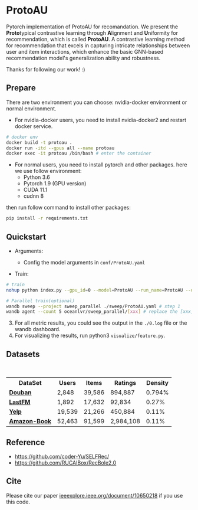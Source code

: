 # ProtoAU

Pytorch implementation of ProtoAU for recomandation.
We present the **Proto**typical contrastive learning through **A**lignment and **U**niformity for recommendation, which is called **ProtoAU**.
A contrastive learning method for recommendation that excels in capturing intricate relationships between user and item interactions, which enhance the basic GNN-based recommendation model's generalization ability and robustness.

Thanks for following our work! :)

## Prepare

There are two environment you can choose: nvidia-docker environment or normal environment.

- For nvidia-docker users, you need to install nvidia-docker2 and restart docker service.

```sh
# docker env
docker build -t protoau .
docker run -itd --gpus all --name protoau
docker exec -it protoau /bin/bash # enter the container
```

- For normal users, you need to install pytorch and other packages. here we use follow environment:
  - Python 3.6
  - Pytorch 1.9 (GPU version)
  - CUDA 11.1
  - cudnn 8

then run follow command to install other packages:

```sh
pip install -r requirements.txt
```

## Quickstart

- Arguments:
  - Config the model arguments in `conf/ProtoAU.yaml`


- Train:

```sh
# train
nohup python index.py --gpu_id=0 --model=ProtoAU --run_name=ProtoAU --dataset=yelp2018 > ./0.log 2>&1 &

# Parallel train(optional)
wandb sweep --project sweep_parallel ./sweep/ProtoAU.yaml # step 1
wandb agent --count 5 oceanlvr/sweep_parallel/[xxx] # replace the [xxx] with your sweep id (step 1 generated)
```
3. For all metric results, you could see the output in the `./0.log` file or the wandb dashboard.
4. For visualizing the results, run python3 `visualize/feature.py`.


## Datasets

<div>
 <table class="table table-hover table-bordered">
  <tr>
    <th rowspan="2" scope="col">DataSet</th>
  <tr>
    <th class="text-center">Users</th>
    <th class="text-center">Items</th>
    <th class="text-center">Ratings</th>
    <th class="text-center">Density</th>
    </tr>   
   <tr>
    <td><a href="https://pan.baidu.com/s/1hrJP6rq" target="_blank"><b>Douban</b></a> </td>
    <td>2,848</td>
    <td>39,586</td>
    <td>894,887</td>
    <td>0.794%</td>
    </tr> 
	 <tr>
    <td><a href="http://files.grouplens.org/datasets/hetrec2011/hetrec2011-lastfm-2k.zip" target="_blank"><b>LastFM</b></a> </td>
    <td>1,892</td>
    <td>17,632</td>
    <td>92,834</td>
    <td>0.27%</td>
    </tr> 
    <tr>
    <td><a href="https://www.dropbox.com/sh/h97ymblxt80txq5/AABfSLXcTu0Beib4r8P5I5sNa?dl=0" target="_blank"><b>Yelp</b></a> </td>
    <td>19,539</td>
    <td>21,266</td>
    <td>450,884</td>
    <td>0.11%</td>
    </tr>
    <tr>
    <td><a href="https://www.dropbox.com/sh/20l0xdjuw0b3lo8/AABBZbRg9hHiN42EHqBSvLpta?dl=0" target="_blank"><b>Amazon-Book</b></a> </td>
    <td>52,463</td>
    <td>91,599</td>
    <td>2,984,108</td>
    <td>0.11%</td>
    </tr>  
  </table>
</div>


## Reference

- https://github.com/coder-Yu/SELFRec/
- https://github.com/RUCAIBox/RecBole2.0


## Cite

Please cite our paper [ieeexplore.ieee.org/document/10650218](https://ieeexplore.ieee.org/document/10650218/) if you use this code.
